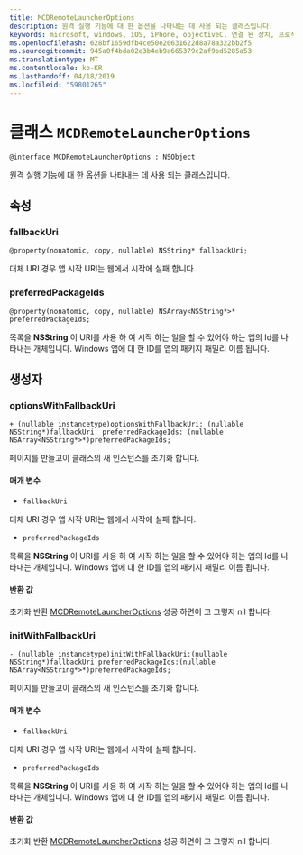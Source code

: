 ```yaml
---
title: MCDRemoteLauncherOptions
description: 원격 실행 기능에 대 한 옵션을 나타내는 데 사용 되는 클래스입니다.
keywords: microsoft, windows, iOS, iPhone, objectiveC, 연결 된 장치, 프로젝트 로마
ms.openlocfilehash: 628bf1659dfb4ce50e20631622d8a78a322bb2f5
ms.sourcegitcommit: 945a0f4bda02e3b4eb9a665379c2af9bd5285a53
ms.translationtype: MT
ms.contentlocale: ko-KR
ms.lasthandoff: 04/18/2019
ms.locfileid: "59801265"
---
```

# <a name="class-mcdremotelauncheroptions"></a>클래스 `MCDRemoteLauncherOptions` 

```
@interface MCDRemoteLauncherOptions : NSObject
```  

원격 실행 기능에 대 한 옵션을 나타내는 데 사용 되는 클래스입니다.

## <a name="properties"></a>속성

### <a name="fallbackuri"></a>fallbackUri
`@property(nonatomic, copy, nullable) NSString* fallbackUri;`

대체 URI 경우 앱 시작 URI는 웹에서 시작에 실패 합니다.

### <a name="preferredpackageids"></a>preferredPackageIds
`@property(nonatomic, copy, nullable) NSArray<NSString*>* preferredPackageIds;`

목록을 **NSString** 이 URI를 사용 하 여 시작 하는 일을 할 수 있어야 하는 앱의 Id를 나타내는 개체입니다. Windows 앱에 대 한 ID를 앱의 패키지 패밀리 이름 됩니다.

## <a name="constructors"></a>생성자

### <a name="optionswithfallbackuri"></a>optionsWithFallbackUri
`+ (nullable instancetype)optionsWithFallbackUri: (nullable NSString*)fallbackUri  preferredPackageIds: (nullable NSArray<NSString*>*)preferredPackageIds;`

페이지를 만들고이 클래스의 새 인스턴스를 초기화 합니다.

#### <a name="parameters"></a>매개 변수
* `fallbackUri` 

대체 URI 경우 앱 시작 URI는 웹에서 시작에 실패 합니다.

* `preferredPackageIds` 

목록을 **NSString** 이 URI를 사용 하 여 시작 하는 일을 할 수 있어야 하는 앱의 Id를 나타내는 개체입니다. Windows 앱에 대 한 ID를 앱의 패키지 패밀리 이름 됩니다.

#### <a name="returns"></a>반환 값
초기화 반환 [MCDRemoteLauncherOptions](MCDRemoteLauncherOptions.md) 성공 하면이 고 그렇지 nil 합니다.

### <a name="initwithfallbackuri"></a>initWithFallbackUri
`- (nullable instancetype)initWithFallbackUri:(nullable NSString*)fallbackUri preferredPackageIds:(nullable NSArray<NSString*>*)preferredPackageIds;`

페이지를 만들고이 클래스의 새 인스턴스를 초기화 합니다.

#### <a name="parameters"></a>매개 변수
* `fallbackUri` 

대체 URI 경우 앱 시작 URI는 웹에서 시작에 실패 합니다.

* `preferredPackageIds` 

목록을 **NSString** 이 URI를 사용 하 여 시작 하는 일을 할 수 있어야 하는 앱의 Id를 나타내는 개체입니다. Windows 앱에 대 한 ID를 앱의 패키지 패밀리 이름 됩니다.

#### <a name="returns"></a>반환 값
초기화 반환 [MCDRemoteLauncherOptions](MCDRemoteLauncherOptions.md) 성공 하면이 고 그렇지 nil 합니다.